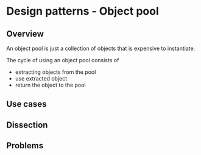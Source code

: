# Design patterns - Object pool

## Overview

An object pool is just a collection of objects that is expensive to
instantiate.

The cycle of using an object pool consists of
- extracting objects from the pool
- use extracted object
- return the object to the pool

## Use cases



## Dissection



## Problems
